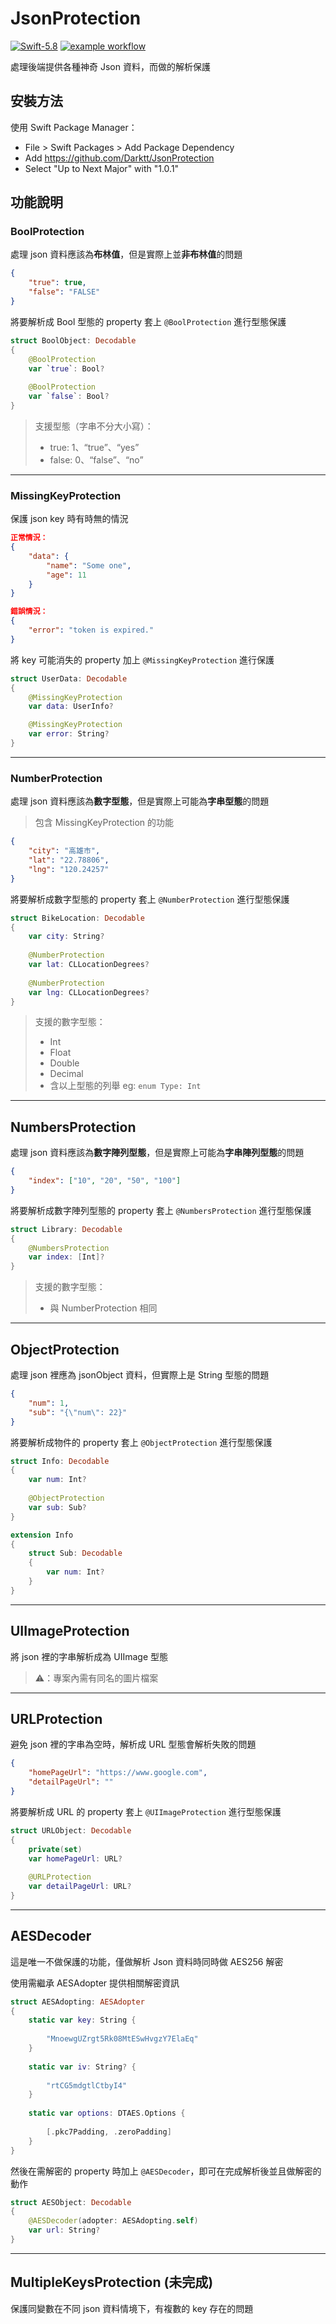 # JsonProtection
[![Swift-5.8](https://img.shields.io/badge/Swift-5.8-red.svg?style=plastic&logo=Swift&logoColor=white&link=)](https://developer.apple.com/swift/)
[![example workflow](https://github.com/Darktt/JsonProtection/actions/workflows/main.yml/badge.svg)]()

處理後端提供各種神奇 Json 資料，而做的解析保護

## 安裝方法

使用 Swift Package Manager：

* File > Swift Packages > Add Package Dependency
* Add https://github.com/Darktt/JsonProtection
* Select "Up to Next Major" with "1.0.1"

## 功能說明

### BoolProtection
處理 json 資料應該為**布林值**，但是實際上並**非布林值**的問題
```json
{
    "true": true,
    "false": "FALSE"
}
```

將要解析成 Bool 型態的 property 套上 `@BoolProtection` 進行型態保護
```swift
struct BoolObject: Decodable
{
    @BoolProtection
    var `true`: Bool?
    
    @BoolProtection
    var `false`: Bool?
}
```

> 支援型態（字串不分大小寫）：
> * true: 1、“true”、“yes”
> * false: 0、“false”、“no”

---
### MissingKeyProtection
保護 json key 時有時無的情況
```json
正常情況：
{
    "data": {
        "name": "Some one",
        "age": 11
    }
}

錯誤情況：
{
    "error": "token is expired."
}
```

將 key 可能消失的 property 加上 `@MissingKeyProtection` 進行保護
```swift
struct UserData: Decodable
{
    @MissingKeyProtection
    var data: UserInfo?

    @MissingKeyProtection
    var error: String?
}
```

----
### NumberProtection
處理 json 資料應該為**數字型態**，但是實際上可能為**字串型態**的問題
> 包含 MissingKeyProtection 的功能
```json
{
    "city": "高雄市",
    "lat": "22.78806",
    "lng": "120.24257"
}
```

將要解析成數字型態的 property 套上 `@NumberProtection` 進行型態保護
```swift
struct BikeLocation: Decodable
{
    var city: String?
    
    @NumberProtection
    var lat: CLLocationDegrees?
    
    @NumberProtection
    var lng: CLLocationDegrees?
}
```

> 支援的數字型態：
> * Int
> * Float
> * Double
> * Decimal
> * 含以上型態的列舉 eg: `enum Type: Int`

---
## NumbersProtection
處理 json 資料應該為**數字陣列型態**，但是實際上可能為**字串陣列型態**的問題
```json
{
    "index": ["10", "20", "50", "100"]
}
```

將要解析成數字陣列型態的 property 套上 `@NumbersProtection` 進行型態保護
```swift
struct Library: Decodable
{
    @NumbersProtection
    var index: [Int]?
}
```

> 支援的數字型態：
> * 與 NumberProtection 相同
----
## ObjectProtection
處理 json 裡應為 jsonObject 資料，但實際上是 String 型態的問題
```json
{
    "num": 1,
    "sub": "{\"num\": 22}"
}
```

將要解析成物件的 property 套上 `@ObjectProtection` 進行型態保護
```swift
struct Info: Decodable
{
    var num: Int?
    
    @ObjectProtection
    var sub: Sub?
}

extension Info
{
    struct Sub: Decodable
    {
        var num: Int?
    }
}
```
---
## UIImageProtection
將 json 裡的字串解析成為 UIImage 型態
> ⚠️：專案內需有同名的圖片檔案

---
## URLProtection
避免 json 裡的字串為空時，解析成 URL 型態會解析失敗的問題
```json
{
    "homePageUrl": "https://www.google.com",
    "detailPageUrl": ""
}
```

將要解析成 URL 的 property 套上 `@UIImageProtection` 進行型態保護
```swift
struct URLObject: Decodable
{
    private(set)
    var homePageUrl: URL?
    
    @URLProtection
    var detailPageUrl: URL?
}
```

---
## AESDecoder
這是唯一不做保護的功能，僅做解析 Json 資料時同時做 AES256 解密

使用需繼承 AESAdopter 提供相關解密資訊
```swift
struct AESAdopting: AESAdopter
{
    static var key: String {
        
        "MnoewgUZrgt5Rk08MtESwHvgzY7ElaEq"
    }
    
    static var iv: String? {
        
        "rtCG5mdgtlCtbyI4"
    }
    
    static var options: DTAES.Options {
        
        [.pkc7Padding, .zeroPadding]
    }
}
```

然後在需解密的 property 時加上 `@AESDecoder`，即可在完成解析後並且做解密的動作
```swift
struct AESObject: Decodable
{
    @AESDecoder(adopter: AESAdopting.self)
    var url: String?
}
```

---
## MultipleKeysProtection (未完成)
保護同變數在不同 json 資料情境下，有複數的 key 存在的問題

